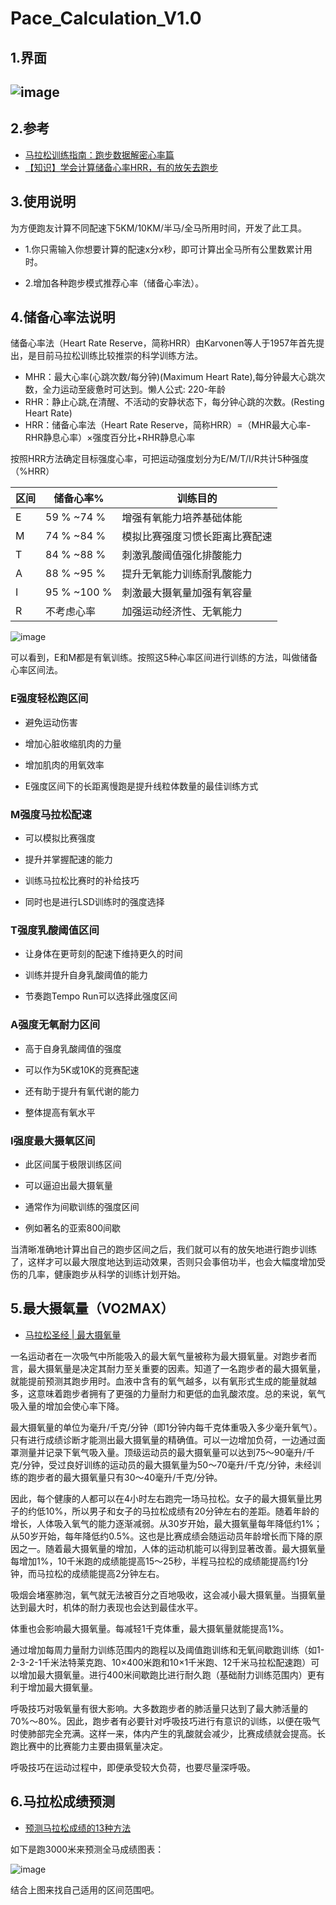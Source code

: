 # Pace_Calculation_V1.0
## 1.界面
![image](Images/tool.png)
---

## 2.参考
* [马拉松训练指南：跑步数据解密心率篇](https://zhuanlan.zhihu.com/p/51501684)
* [【知识】学会计算储备心率HRR，有的放矢去跑步 ](https://www.sohu.com/a/210408415_100048225)

## 3.使用说明
为方便跑友计算不同配速下5KM/10KM/半马/全马所用时间，开发了此工具。

* 1.你只需输入你想要计算的配速x分x秒，即可计算出全马所有公里数累计用时。

* 2.增加各种跑步模式推荐心率（储备心率法）。

## 4.储备心率法说明

储备心率法（Heart Rate Reserve，简称HRR）由Karvonen等人于1957年首先提出，是目前马拉松训练比较推崇的科学训练方法。

* MHR：最大心率(心跳次数/每分钟)(Maximum Heart Rate),每分钟最大心跳次数，全力运动至疲惫时可达到。懒人公式: 220-年龄
* RHR：静止心跳,在清醒、不活动的安静状态下，每分钟心跳的次数。(Resting Heart Rate)
* HRR：储备心率法（Heart Rate Reserve，简称HRR）=（MHR最大心率-RHR静息心率）×强度百分比+RHR静息心率

按照HRR方法确定目标强度心率，可把运动强度划分为E/M/T/I/R共计5种强度（%HRR）

区间 |储备心率% |训练目的 |
| --- | --- | --- |
|E  | 59 % ~74 %   |增强有氧能力培养基础体能 |
|M   | 74 % ~84 %  |  模拟比赛强度习惯长距离比赛配速 |
|T   | 84 % ~88 %   | 刺激乳酸阈值强化排酸能力 |
|A    |88 % ~95 %   | 提升无氧能力训练耐乳酸能力 |
|I    |95 % ~100 %  | 刺激最大摄氧量加强有氧容量 |
|R    |不考虑心率    |加强运动经济性、无氧能力 |

![image](Images/0001.jpeg)


可以看到，E和M都是有氧训练。按照这5种心率区间进行训练的方法，叫做储备心率区间法。

### E强度轻松跑区间

* 避免运动伤害

* 增加心脏收缩肌肉的力量

* 增加肌肉的用氧效率

* E强度区间下的长距离慢跑是提升线粒体数量的最佳训练方式

### M强度马拉松配速

* 可以模拟比赛强度

* 提升并掌握配速的能力

* 训练马拉松比赛时的补给技巧

* 同时也是进行LSD训练时的强度选择

### T强度乳酸阈值区间

* 让身体在更苛刻的配速下维持更久的时间

* 训练并提升自身乳酸阈值的能力

* 节奏跑Tempo Run可以选择此强度区间

### A强度无氧耐力区间

* 高于自身乳酸阈值的强度

* 可以作为5K或10K的竞赛配速

* 还有助于提升有氧代谢的能力

* 整体提高有氧水平

### I强度最大摄氧区间

* 此区间属于极限训练区间

* 可以逼迫出最大摄氧量

* 通常作为间歇训练的强度区间

* 例如著名的亚索800间歇

当清晰准确地计算出自己的跑步区间之后，我们就可以有的放矢地进行跑步训练了，这样才可以最大限度地达到运动效果，否则只会事倍功半，也会大幅度增加受伤的几率，健康跑步从科学的训练计划开始。

## 5.最大摄氧量（VO2MAX）

* [马拉松圣经 | 最大摄氧量](https://www.aisoutu.com/a/1083839)

一名运动者在一次吸气中所能吸入的最大氧气量被称为最大摄氧量。对跑步者而言，最大摄氧量是决定其耐力至关重要的因素。知道了一名跑步者的最大摄氧量，就能提前预测其跑步用时。血液中含有的氧气越多，以有氧形式生成的能量就越多，这意味着跑步者拥有了更强的力量耐力和更低的血乳酸浓度。总的来说，氧气吸入量的增加会使心率下降。

最大摄氧量的单位为毫升/千克/分钟（即1分钟内每千克体重吸入多少毫升氧气）。只有进行成绩诊断才能测出最大摄氧量的精确值。可以一边增加负荷，一边通过面罩测量并记录下氧气吸入量。顶级运动员的最大摄氧量可以达到75～90毫升/千克/分钟，受过良好训练的运动员的最大摄氧量为50～70毫升/千克/分钟，未经训练的跑步者的最大摄氧量只有30～40毫升/千克/分钟。

因此，每个健康的人都可以在4小时左右跑完一场马拉松。女子的最大摄氧量比男子的约低10%，所以男子和女子的马拉松成绩有20分钟左右的差距。随着年龄的增长，人体吸入氧气的能力逐渐减弱。从30岁开始，最大摄氧量每年降低约1%；从50岁开始，每年降低约0.5%。这也是比赛成绩会随运动员年龄增长而下降的原因之一。随着最大摄氧量的增加，人体的运动机能可以得到显著改善。最大摄氧量每增加1%，10千米跑的成绩能提高15～25秒，半程马拉松的成绩能提高约1分钟，而马拉松的成绩能提高2分钟左右。

吸烟会堵塞肺泡，氧气就无法被百分之百地吸收，这会减小最大摄氧量。当摄氧量达到最大时，机体的耐力表现也会达到最佳水平。

体重也会影响最大摄氧量。每减轻1千克体重，最大摄氧量就能提高1%。

通过增加每周力量耐力训练范围内的跑程以及阈值跑训练和无氧间歇跑训练（如1-2-3-2-1千米法特莱克跑、10×400米跑和10×1千米跑、12千米马拉松配速跑）可以增加最大摄氧量。进行400米间歇跑比进行耐久跑（基础耐力训练范围内）更有利于增加最大摄氧量。

呼吸技巧对吸氧量有很大影响。大多数跑步者的肺活量只达到了最大肺活量的70%～80%。因此，跑步者有必要针对呼吸技巧进行有意识的训练，以便在吸气时使肺部完全充满。这样一来，体内产生的乳酸就会减少，比赛成绩就会提高。长跑比赛中的比赛能力主要由摄氧量决定。

呼吸技巧在运动过程中，即便承受较大负荷，也要尽量深呼吸。

## 6.马拉松成绩预测

* [预测马拉松成绩的13种方法 ](https://www.sohu.com/a/289528782_505583)

如下是跑3000米来预测全马成绩图表：

![image](Images/vo2max.jpg)

结合上图来找自己适用的区间范围吧。